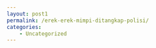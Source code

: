 ```yaml
---
layout: post1
permalink: /erek-erek-mimpi-ditangkap-polisi/
categories:
    - Uncategorized
---
```


